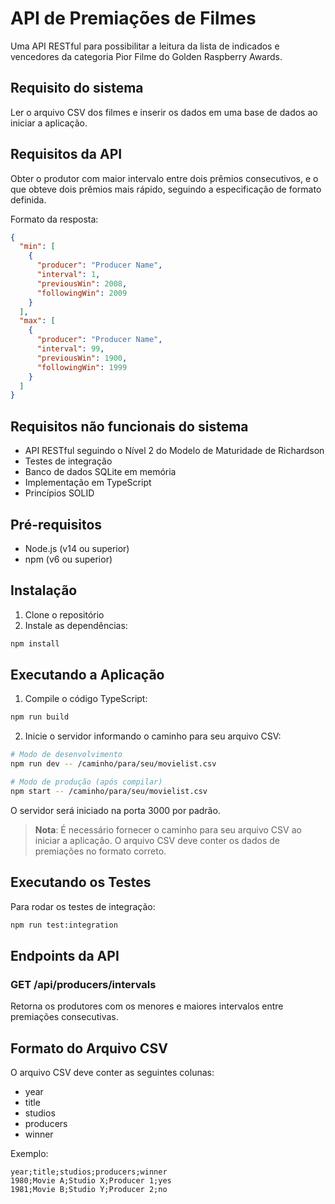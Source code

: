 
# API de Premiações de Filmes

Uma API RESTful para possibilitar a leitura da lista de indicados e vencedores
da categoria Pior Filme do Golden Raspberry Awards.

## Requisito do sistema

 Ler o arquivo CSV dos filmes e inserir os dados em uma base de dados ao iniciar a
 aplicação.

## Requisitos da API

Obter o produtor com maior intervalo entre dois prêmios consecutivos, e o que
obteve dois prêmios mais rápido, seguindo a especificação de formato definida.

Formato da resposta:
```json
{
  "min": [
    {
      "producer": "Producer Name",
      "interval": 1,
      "previousWin": 2008,
      "followingWin": 2009
    }
  ],
  "max": [
    {
      "producer": "Producer Name",
      "interval": 99,
      "previousWin": 1900,
      "followingWin": 1999
    }
  ]
}
```

## Requisitos não funcionais do sistema

- API RESTful seguindo o Nível 2 do Modelo de Maturidade de Richardson  
- Testes de integração  
- Banco de dados SQLite em memória  
- Implementação em TypeScript  
- Princípios SOLID  


## Pré-requisitos

- Node.js (v14 ou superior)  
- npm (v6 ou superior)  

## Instalação

1. Clone o repositório  
2. Instale as dependências:  
```bash
npm install
```

## Executando a Aplicação

1. Compile o código TypeScript:  
```bash
npm run build
```

2. Inicie o servidor informando o caminho para seu arquivo CSV:  
```bash
# Modo de desenvolvimento
npm run dev -- /caminho/para/seu/movielist.csv

# Modo de produção (após compilar)
npm start -- /caminho/para/seu/movielist.csv
```

O servidor será iniciado na porta 3000 por padrão.

> **Nota**: É necessário fornecer o caminho para seu arquivo CSV ao iniciar a aplicação. O arquivo CSV deve conter os dados de premiações no formato correto.

## Executando os Testes

Para rodar os testes de integração:  
```bash
npm run test:integration
```

## Endpoints da API

### GET /api/producers/intervals

Retorna os produtores com os menores e maiores intervalos entre premiações consecutivas.

## Formato do Arquivo CSV

O arquivo CSV deve conter as seguintes colunas:
- year  
- title  
- studios  
- producers  
- winner  

Exemplo:  
```csv
year;title;studios;producers;winner
1980;Movie A;Studio X;Producer 1;yes
1981;Movie B;Studio Y;Producer 2;no
```
